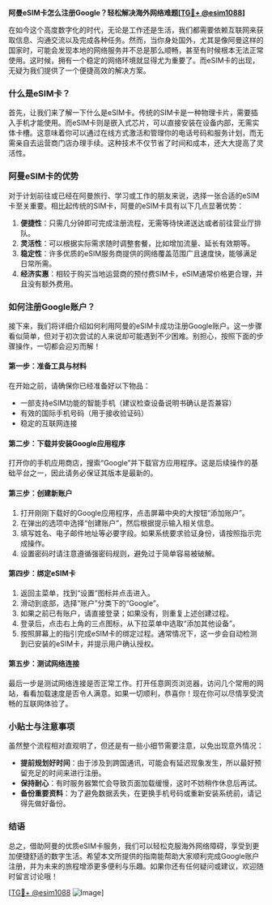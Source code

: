 **阿曼eSIM卡怎么注册Google？轻松解决海外网络难题[[TG💪+ @esim1088](https://t.me/s/esim1088)]**

在如今这个高度数字化的时代，无论是工作还是生活，我们都需要依赖互联网来获取信息、沟通交流以及完成各种任务。然而，当你身处国外，尤其是像阿曼这样的国家时，可能会发现本地的网络服务并不总是那么顺畅，甚至有时候根本无法正常使用。这时候，拥有一个稳定的网络环境就显得尤为重要了。而eSIM卡的出现，无疑为我们提供了一个便捷高效的解决方案。

### 什么是eSIM卡？

首先，让我们来了解一下什么是eSIM卡。传统的SIM卡是一种物理卡片，需要插入手机才能使用。而eSIM卡则是嵌入式芯片，可以直接安装在设备内部，无需实体卡槽。这意味着你可以通过在线方式激活和管理你的电话号码和服务计划，而无需亲自去运营商门店办理手续。这种技术不仅节省了时间和成本，还大大提高了灵活性。

### 阿曼eSIM卡的优势

对于计划前往或已经在阿曼旅行、学习或工作的朋友来说，选择一张合适的eSIM卡至关重要。相比起传统的SIM卡，阿曼的eSIM卡具有以下几点显著优势：

1. **便捷性**：只需几分钟即可完成注册流程，无需等待快递送达或者前往营业厅排队。
2. **灵活性**：可以根据实际需求随时调整套餐，比如增加流量、延长有效期等。
3. **稳定性**：许多优质的eSIM服务商提供的网络覆盖范围广且速度快，能够满足日常所需。
4. **经济实惠**：相较于购买当地运营商的预付费SIM卡，eSIM通常价格更合理，并且没有额外费用。

### 如何注册Google账户？

接下来，我们将详细介绍如何利用阿曼的eSIM卡成功注册Google账户。这一步骤看似简单，但对于初次尝试的人来说却可能遇到不少困难。别担心，按照下面的步骤操作，一切都会迎刃而解！

#### 第一步：准备工具与材料
在开始之前，请确保你已经准备好以下物品：
- 一部支持eSIM功能的智能手机（建议检查设备说明书确认是否兼容）
- 有效的国际手机号码（用于接收验证码）
- 稳定的互联网连接

#### 第二步：下载并安装Google应用程序
打开你的手机应用商店，搜索“Google”并下载官方应用程序。这是后续操作的基础平台之一，因此请务必保证其版本是最新的。

#### 第三步：创建新账户
1. 打开刚刚下载好的Google应用程序，点击屏幕中央的大按钮“添加账户”。
2. 在弹出的选项中选择“创建账户”，然后根据提示输入相关信息。
3. 填写姓名、电子邮件地址等必要字段。如果系统要求验证身份，请按照指示完成操作。
4. 设置密码时请注意遵循强密码规则，避免过于简单容易被破解。

#### 第四步：绑定eSIM卡
1. 返回主菜单，找到“设置”图标并点击进入。
2. 滑动到底部，选择“账户”分类下的“Google”。
3. 如果之前已有账户，请直接登录；如果没有，则重复上述创建过程。
4. 登录后，点击右上角的三点图标，从下拉菜单中选取“添加其他设备”。
5. 按照屏幕上的指引完成eSIM卡的绑定过程。通常情况下，这一步会自动检测到已安装的eSIM卡，并提示用户确认授权。

#### 第五步：测试网络连接
最后一步是测试网络连接是否正常工作。打开任意网页浏览器，访问几个常用的网站，看看加载速度是否令人满意。如果一切顺利，恭喜你！现在你可以尽情享受流畅的互联网体验了。

### 小贴士与注意事项

虽然整个流程相对直观明了，但还是有一些小细节需要注意，以免出现意外情况：

- **提前规划好时间**：由于涉及到跨国通讯，可能会有延迟现象发生，所以最好预留充足的时间来进行注册。
- **保持耐心**：有时服务器繁忙会导致页面加载缓慢，这时不妨稍作休息后再试。
- **备份重要资料**：为了避免数据丢失，在更换手机号码或重新安装系统前，请记得先做好备份。

### 结语

总之，借助阿曼的优质eSIM卡服务，我们可以轻松克服海外网络障碍，享受到更加便捷舒适的数字生活。希望本文所提供的指南能帮助大家顺利完成Google账户注册，并为未来的旅程增添更多便利与乐趣。如果你还有任何疑问或建议，欢迎随时留言讨论哦！

[[TG💪+ @esim1088](https://t.me/s/esim1088) ![Image](https://i.postimg.cc/4NQfJmqS/Snipaste-2025-05-13-00-14-12.png)]